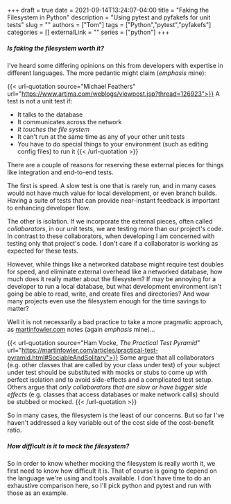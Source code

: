+++ 
draft = true
date = 2021-09-14T13:24:07-04:00
title = "Faking the Filesystem in Python"
description = "Using pytest and pyfakefs for unit tests"
slug = ""
authors = ["Tom"]
tags = ["Python","pytest","pyfakefs"]
categories = []
externalLink = ""
series = ["python"]
+++

##### Is faking the filesystem worth it?

I've heard some differing opinions on this from developers with expertise in different languages.
The more pedantic might claim (_emphasis_ mine):

{{< url-quotation source="Michael Feathers" url="https://www.artima.com/weblogs/viewpost.jsp?thread=126923">}}
A test is not a unit test if:

* It talks to the database
* It communicates across the network
* _It touches the file system_
* It can't run at the same time as any of your other unit tests
* You have to do special things to your environment (such as editing config files) to run it
{{< /url-quotation >}}

There are a couple of reasons for reserving these external pieces for things like integration and end-to-end tests.

The first is speed.
A slow test is one that is rarely run, and in many cases would not have much value for local development, or even branch builds.
Having a suite of tests that can provide near-instant feedback is important to enhancing developer flow.

The other is isolation.
If we incorporate the external pieces, often called _collaborators_, in our unit tests, we are testing more than our project's code.
In contrast to these collaborators, when developing I am concerned with testing only that project's code.
I don't care if a collaborator is working as expected for these tests.

However, while things like a networked database might require test doubles for speed, and eliminate external overhead like a networked database, how much does it really matter about the filesystem?
If may be annoying for a developer to run a local database, but what development environment isn't going be able to read, write, and create files and directories?
And wow many projects even use the filesystem enough for the time savings to matter?

Well it is not necessarily a bad practice to take a more pragmatic approach, as [martinfowler.com](https://martinfowler.com/) notes (again _emphasis_ mine)...

{{< url-quotation source="Ham Vocke, _The Practical Test Pyramid_" url="https://martinfowler.com/articles/practical-test-pyramid.html#SociableAndSolitary">}}
Some argue that all collaborators (e.g. other classes that are called by your class under test) of your subject under test should be substituted with mocks or stubs to come up with perfect isolation and to avoid side-effects and a complicated test setup. Others argue that _only collaborators that are slow or have bigger side effects_ (e.g. classes that access databases or make network calls) should be stubbed or mocked.
{{< /url-quotation >}}

So in many cases, the filesystem is the least of our concerns.
But so far I've haven't addressed a key variable out of the cost side of the cost-benefit ratio.

##### How difficult is it to mock the filesystem?

So in order to know whether mocking the filesystem is really worth it, we first need to know how difficult it is.
That of course is going to depend on the language we're using and tools available. 
I don't have time to do an exhaustive comparison here, so I'll pick python and pytest and run with those as an example.


